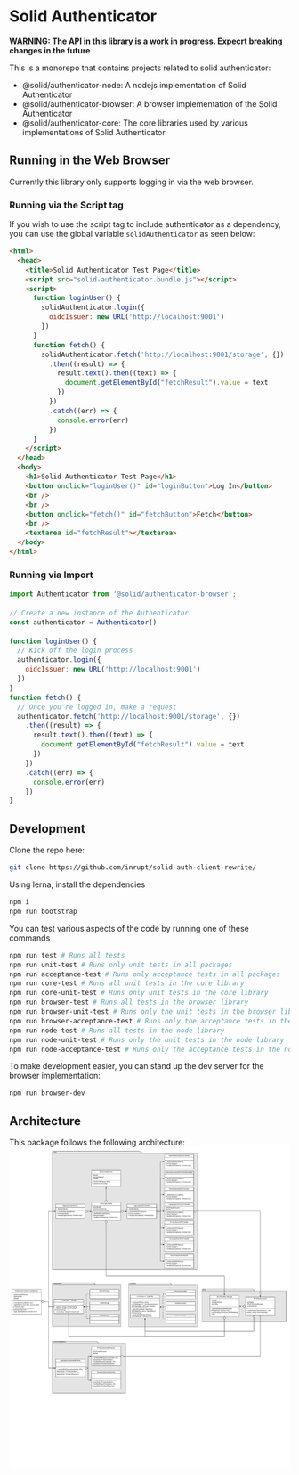 # Solid Authenticator

__WARNING: The API in this library is a work in progress. Expecrt breaking changes in the future__

This is a monorepo that contains projects related to solid authenticator:

 - @solid/authenticator-node: A nodejs implementation of Solid Authenticator
 - @solid/authenticator-browser: A browser implementation of the Solid Authenticator
 - @solid/authenticator-core: The core libraries used by various implementations of Solid Authenticator

## Running in the Web Browser

Currently this library only supports logging in via the web browser.

### Running via the Script tag

If you wish to use the script tag to include authenticator as a dependency, you can use the global variable `solidAuthenticator` as seen below:

```html
<html>
  <head>
    <title>Solid Authenticator Test Page</title>
    <script src="solid-authenticator.bundle.js"></script>
    <script>
      function loginUser() {
        solidAuthenticator.login({
          oidcIssuer: new URL('http://localhost:9001')
        })
      }
      function fetch() {
        solidAuthenticator.fetch('http://localhost:9001/storage', {})
          .then((result) => {
            result.text().then((text) => {
              document.getElementById("fetchResult").value = text
            })
          })
          .catch((err) => {
            console.error(err)
          })
      }
    </script>
  </head>
  <body>
    <h1>Solid Authenticator Test Page</h1>
    <button onclick="loginUser()" id="loginButton">Log In</button>
    <br />
    <br />
    <button onclick="fetch()" id="fetchButton">Fetch</button>
    <br />
    <textarea id="fetchResult"></textarea>
  </body>
</html>
```

### Running via Import

```js
import Authenticator from '@solid/authenticator-browser';

// Create a new instance of the Authenticator
const authenticator = Authenticator()

function loginUser() {
  // Kick off the login process
  authenticator.login({
    oidcIssuer: new URL('http://localhost:9001')
  })
}
function fetch() {
  // Once you're logged in, make a request
  authenticator.fetch('http://localhost:9001/storage', {})
    .then((result) => {
      result.text().then((text) => {
        document.getElementById("fetchResult").value = text
      })
    })
    .catch((err) => {
      console.error(err)
    })
}
```

## Development

Clone the repo here:
```bash
git clone https://github.com/inrupt/solid-auth-client-rewrite/
```

Using lerna, install the dependencies
```bash
npm i
npm run bootstrap
```

You can test various aspects of the code by running one of these commands
```bash
npm run test # Runs all tests
npm run unit-test # Runs only unit tests in all packages
npm run acceptance-test # Runs only acceptance tests in all packages
npm run core-test # Runs all unit tests in the core library
npm run core-unit-test # Runs only unit tests in the core library
npm run browser-test # Runs all tests in the browser library
npm run browser-unit-test # Runs only the unit tests in the browser library
npm run browser-acceptance-test # Runs only the acceptance tests in the browser library
npm run node-test # Runs all tests in the node library
npm run node-unit-test # Runs only the unit tests in the node library
npm run node-acceptance-test # Runs only the acceptance tests in the node library
```

To make development easier, you can stand up the dev server for the browser implementation:
```bash
npm run browser-dev
```

## Architecture

This package follows the following architecture:
![solid authenticator architecture](/sampleFlows/SolidAuthClientArchitecture.png)
